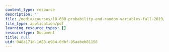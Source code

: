 ```yaml
---
content_type: resource
description: ''
file: /media/courses/18-600-probability-and-random-variables-fall-2019/048a171d1d88e9840dbf05aabeb81158_MIT18_600F19_lec5.pdf
file_type: application/pdf
learning_resource_types: []
resourcetype: Document
title: null
uid: 048a171d-1d88-e984-0dbf-05aabeb81158
---
```

